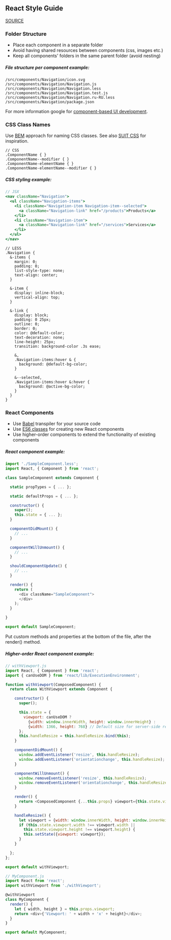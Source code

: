 ## React Style Guide

[SOURCE](https://github.com/kriasoft/react-starter-kit/blob/master/docs/react-style-guide.md)

### Folder Structure

- Place each component in a separate folder
- Avoid having shared resources between components (css, images etc.)
- Keep all components' folders in the same parent folder (avoid nesting)

##### File structure per component example:

```
/src/components/Navigation/icon.svg
/src/components/Navigation/Navigation.js
/src/components/Navigation/Navigation.less
/src/components/Navigation/Navigation.test.js
/src/components/Navigation/Navigation.ru-RU.less
/src/components/Navigation/package.json
```

For more information google for [component-based UI development](https://google.com/search?q=component-based+ui+development).

### CSS Class Names

Use [BEM](https://bem.info/) approach for naming CSS classes. See also [SUIT CSS](https://suitcss.github.io/) for inspiration.

```less
// CSS
.ComponentName { }
.ComponentName--modifier { }
.ComponentName-elementName { }
.ComponentName-elementName--modifier { }
```

##### CSS styling example:

```jsx
// JSX
<nav className="Navigation">
  <ul className="Navigation-items">
    <li className="Navigation-item Navigation-item--selected">
      <a className="Navigation-link" href="/products">Products</a>
    </li>
    <li className="Navigation-item">
      <a className="Navigation-link" href="/services">Services</a>
    </li>
  </ul>
</nav>
```

```less
// LESS
.Navigation {
  &-items {
    margin: 0;
    padding: 0;
    list-style-type: none;
    text-align: center;
  }

  &-item {
    display: inline-block;
    vertical-align: top;
  }

  &-link {
    display: block;
    padding: 0 25px;
    outline: 0;
    border: 0;
    color: @default-color;
    text-decoration: none;
    line-height: 25px;
    transition: background-color .3s ease;

    &,
    .Navigation-items:hover & {
      background: @default-bg-color;
    }

    &--selected,
    .Navigation-items:hover &:hover {
      background: @active-bg-color;
    }
  }
}
```

### React Components

- Use [Babel](https://babeljs.io/docs/learn-es6/) transpiler for your source code
- Use [ES6 classes](https://facebook.github.io/react/blog/2015/01/27/react-v0.13.0-beta-1.html#es6-classes) for creating new React components
- Use higher-order components to extend the functionality of existing components

##### React component example:

```js
import './SampleComponent.less';
import React, { Component } from 'react';

class SampleComponent extends Component {

  static propTypes = { ... };

  static defaultProps = { ... };

  constructor() {
    super();
    this.state = { ... };
  }

  componentDidMount() {
    // ...
  }

  componentWillUnmount() {
    // ...
  }

  shouldComponentUpdate() {
    // ...
  }

  render() {
    return (
      <div className="SampleComponent">
      </div>
    );
  }

}

export default SampleComponent;
```

Put custom methods and properties at the bottom of the file, after the render() method.

##### Higher-order React component example:

```js
// withViewport.js
import React, { Component } from 'react';
import { canUseDOM } from 'react/lib/ExecutionEnvironment';

function withViewport(ComposedComponent) {
  return class WithViewport extends Component {

    constructor() {
      super();

      this.state = {
        viewport: canUseDOM ?
          {width: window.innerWidth, height: window.innerHeight} :
          {width: 1366, height: 768} // Default size for server-side rendering
      };
      this.handleResize = this.handleResize.bind(this);
    }

    componentDidMount() {
      window.addEventListener('resize', this.handleResize);
      window.addEventListener('orientationchange', this.handleResize);
    }

    componentWillUnmount() {
      window.removeEventListener('resize', this.handleResize);
      window.removeEventListener('orientationchange', this.handleResize);
    }

    render() {
      return <ComposedComponent {...this.props} viewport={this.state.viewport}/>;
    }

    handleResize() {
      let viewport = {width: window.innerWidth, height: window.innerHeight};
      if (this.state.viewport.width !== viewport.width ||
        this.state.viewport.height !== viewport.height) {
        this.setState({viewport: viewport});
      }
    }

  };
};

export default withViewport;
```

```js
// MyComponent.js
import React from 'react';
import withViewport from './withViewport';

@withViewport
class MyComponent {
  render() {
    let { width, height } = this.props.viewport;
    return <div>{'Viewport: ' + width + 'x' + height}</div>;
  }
}

export default MyComponent;
```